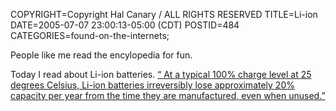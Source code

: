 COPYRIGHT=Copyright Hal Canary / ALL RIGHTS RESERVED
TITLE=Li-ion
DATE=2005-07-07 23:00:13-05:00 (CDT)
POSTID=484
CATEGORIES=found-on-the-internets;

People like me read the encylopedia for fun.

Today I read about Li-ion batteries. [“ At a typical 100% charge level at 25 degrees Celsius, Li-ion batteries irreversibly lose approximately 20% capacity per year from the time they are manufactured, even when unused.”](http://en.wikipedia.org/wiki/Lithium_ion_battery)

